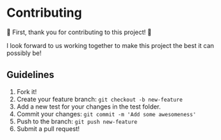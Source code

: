 # Contributing

:tada: First, thank you for contributing to this project! :tada:

I look forward to us working together to make this project the best it can possibly be!

## Guidelines

1. Fork it!
2. Create your feature branch: `git checkout -b new-feature`
3. Add a new test for your changes in the test folder.
4. Commit your changes: `git commit -m 'Add some awesomeness'`
5. Push to the branch: `git push new-feature`
6. Submit a pull request!